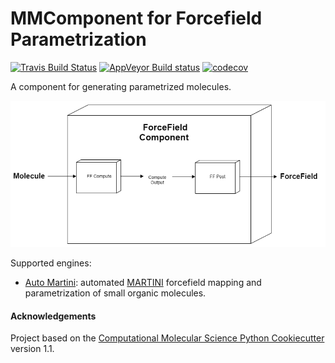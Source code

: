 MMComponent for Forcefield Parametrization
==============================

[//]: # (Badges)
[![Travis Build Status](https://travis-ci.com/REPLACE_WITH_OWNER_ACCOUNT/MMComponents_automartini.svg?branch=master)](https://travis-ci.com/REPLACE_WITH_OWNER_ACCOUNT/MMComponents_automartini)
[![AppVeyor Build status](https://ci.appveyor.com/api/projects/status/REPLACE_WITH_APPVEYOR_LINK/branch/master?svg=true)](https://ci.appveyor.com/project/REPLACE_WITH_OWNER_ACCOUNT/MMComponents_automartini/branch/master)
[![codecov](https://codecov.io/gh/REPLACE_WITH_OWNER_ACCOUNT/MMComponents_automartini/branch/master/graph/badge.svg)](https://codecov.io/gh/REPLACE_WITH_OWNER_ACCOUNT/MMComponents_automartini/branch/master)

A component for generating parametrized molecules.

<p align="center">
<img src="mmcomponents_automartini/data/ff_component.png">
</p>

Supported engines:
- [Auto Martini](https://github.com/tbereau/auto_martini): automated [MARTINI](http://www.cgmartini.nl) forcefield mapping and parametrization of small organic molecules.

#### Acknowledgements
 
Project based on the 
[Computational Molecular Science Python Cookiecutter](https://github.com/molssi/cookiecutter-cms) version 1.1.
